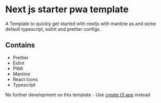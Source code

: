 
# Next js starter pwa template
A Template to quickly get started with nextjs with mantine as and some default typescript, eslint and prettier configs.
 ## Contains 
- Prettier
- Eslint
- PWA 
- Mantine 
- React Icons
- Typescript



No further development on this template - Use [create t3 app](https://github.com/t3-oss/create-t3-app) instead 
